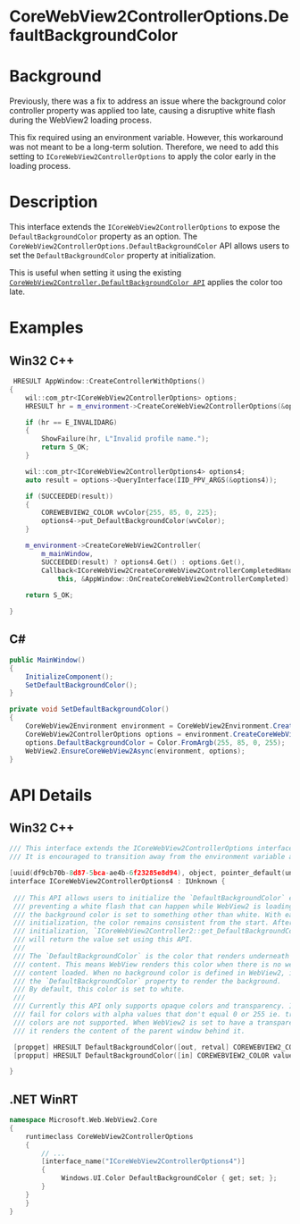 CoreWebView2ControllerOptions.DefaultBackgroundColor
===
# Background

Previously, there was a fix to address an issue where the background color controller property
was applied too late, causing a disruptive white flash during the WebView2 loading process.

This fix required using an environment variable. However, this workaround was not meant to be 
a long-term solution. Therefore, we need to add this setting to `ICoreWebView2ControllerOptions` 
to apply the color early in the loading process.

# Description

This interface extends the `ICoreWebView2ControllerOptions` to expose the `DefaultBackgroundColor` 
property as an option.
The `CoreWebView2ControllerOptions.DefaultBackgroundColor` API  allows users to set the 
`DefaultBackgroundColor` property at initialization.

This is useful when setting it using the existing [`CoreWebView2Controller.DefaultBackgroundColor API`](https://learn.microsoft.com/en-us/dotnet/api/microsoft.web.webview2.core.corewebview2controller.defaultbackgroundcolor?view=webview2-dotnet-1.0.2792.45)
applies the color too late.



# Examples

## Win32 C++
```cpp
 HRESULT AppWindow::CreateControllerWithOptions()
{
    wil::com_ptr<ICoreWebView2ControllerOptions> options;
    HRESULT hr = m_environment->CreateCoreWebView2ControllerOptions(&options);

    if (hr == E_INVALIDARG)
    {
        ShowFailure(hr, L"Invalid profile name.");
        return S_OK;
    }

    wil::com_ptr<ICoreWebView2ControllerOptions4> options4;
    auto result = options->QueryInterface(IID_PPV_ARGS(&options4));

    if (SUCCEEDED(result))
    {
        COREWEBVIEW2_COLOR wvColor{255, 85, 0, 225};
        options4->put_DefaultBackgroundColor(wvColor);
    }

    m_environment->CreateCoreWebView2Controller(
        m_mainWindow,
        SUCCEEDED(result) ? options4.Get() : options.Get(),
        Callback<ICoreWebView2CreateCoreWebView2ControllerCompletedHandler>(
            this, &AppWindow::OnCreateCoreWebView2ControllerCompleted).Get());
    
    return S_OK;

}
```



## C#
```c#
public MainWindow()
{
    InitializeComponent();
    SetDefaultBackgroundColor();
}

private void SetDefaultBackgroundColor()
{
    CoreWebView2Environment environment = CoreWebView2Environment.CreateAsync();
    CoreWebView2ControllerOptions options = environment.CreateCoreWebView2ControllerOptions();
    options.DefaultBackgroundColor = Color.FromArgb(255, 85, 0, 255);
    WebView2.EnsureCoreWebView2Async(environment, options);  
}

```



# API Details

## Win32 C++
 ```cpp
/// This interface extends the ICoreWebView2ControllerOptions interface to expose the DefaultBackgroundColor property.
/// It is encouraged to transition away from the environment variable and use this API solution to apply the property.

[uuid(df9cb70b-8d87-5bca-ae4b-6f23285e8d94), object, pointer_default(unique)]
interface ICoreWebView2ControllerOptions4 : IUnknown {
  
  /// This API allows users to initialize the `DefaultBackgroundColor` early,
  /// preventing a white flash that can happen while WebView2 is loading when
  /// the background color is set to something other than white. With early
  /// initialization, the color remains consistent from the start. After
  /// initialization, `ICoreWebView2Controller2::get_DefaultBackgroundColor`
  /// will return the value set using this API. 
  ///
  /// The `DefaultBackgroundColor` is the color that renders underneath all web
  /// content. This means WebView renders this color when there is no web 
  /// content loaded. When no background color is defined in WebView2, it uses
  /// the `DefaultBackgroundColor` property to render the background.
  /// By default, this color is set to white.
  ///
  /// Currently this API only supports opaque colors and transparency. It will
  /// fail for colors with alpha values that don't equal 0 or 255 ie. translucent
  /// colors are not supported. When WebView2 is set to have a transparent background, 
  /// it renders the content of the parent window behind it.

  [propget] HRESULT DefaultBackgroundColor([out, retval] COREWEBVIEW2_COLOR* value);
  [propput] HRESULT DefaultBackgroundColor([in] COREWEBVIEW2_COLOR value);

}
```



## .NET WinRT

```cpp
namespace Microsoft.Web.WebView2.Core
{
    runtimeclass CoreWebView2ControllerOptions
    { 
        // ...
        [interface_name("ICoreWebView2ControllerOptions4")]
        {
             Windows.UI.Color DefaultBackgroundColor { get; set; };
        }
    }
    }
}

```
